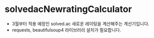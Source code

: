 # solvedacNewratingCalculator
* 3월부터 적용 예정인 solved.ac 새로운 레이팅을 계산해주는 계산기입니다.
* requests, beautifulsoup4 라이브러리 설치가 필요합니다.
